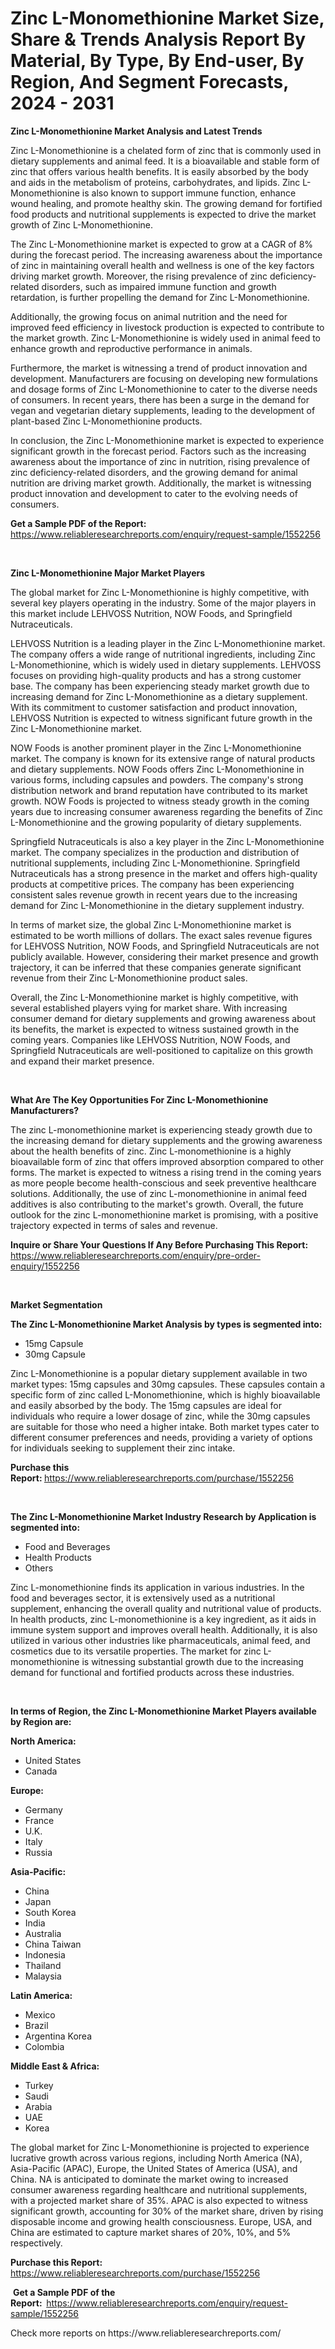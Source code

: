 <p><h1>Zinc L-Monomethionine Market Size, Share & Trends Analysis Report By Material, By Type, By End-user, By Region, And Segment Forecasts, 2024 - 2031</h1></p><p><strong>Zinc L-Monomethionine Market Analysis and Latest Trends</strong></p>
<p><p>Zinc L-Monomethionine is a chelated form of zinc that is commonly used in dietary supplements and animal feed. It is a bioavailable and stable form of zinc that offers various health benefits. It is easily absorbed by the body and aids in the metabolism of proteins, carbohydrates, and lipids. Zinc L-Monomethionine is also known to support immune function, enhance wound healing, and promote healthy skin. The growing demand for fortified food products and nutritional supplements is expected to drive the market growth of Zinc L-Monomethionine.</p><p>The Zinc L-Monomethionine market is expected to grow at a CAGR of 8% during the forecast period. The increasing awareness about the importance of zinc in maintaining overall health and wellness is one of the key factors driving market growth. Moreover, the rising prevalence of zinc deficiency-related disorders, such as impaired immune function and growth retardation, is further propelling the demand for Zinc L-Monomethionine.</p><p>Additionally, the growing focus on animal nutrition and the need for improved feed efficiency in livestock production is expected to contribute to the market growth. Zinc L-Monomethionine is widely used in animal feed to enhance growth and reproductive performance in animals.</p><p>Furthermore, the market is witnessing a trend of product innovation and development. Manufacturers are focusing on developing new formulations and dosage forms of Zinc L-Monomethionine to cater to the diverse needs of consumers. In recent years, there has been a surge in the demand for vegan and vegetarian dietary supplements, leading to the development of plant-based Zinc L-Monomethionine products.</p><p>In conclusion, the Zinc L-Monomethionine market is expected to experience significant growth in the forecast period. Factors such as the increasing awareness about the importance of zinc in nutrition, rising prevalence of zinc deficiency-related disorders, and the growing demand for animal nutrition are driving market growth. Additionally, the market is witnessing product innovation and development to cater to the evolving needs of consumers.</p></p>
<p><strong>Get a Sample PDF of the Report:&nbsp;</strong> <a href="https://www.reliableresearchreports.com/enquiry/request-sample/1552256">https://www.reliableresearchreports.com/enquiry/request-sample/1552256</a></p>
<p>&nbsp;</p>
<p><strong>Zinc L-Monomethionine Major Market Players</strong></p>
<p><p>The global market for Zinc L-Monomethionine is highly competitive, with several key players operating in the industry. Some of the major players in this market include LEHVOSS Nutrition, NOW Foods, and Springfield Nutraceuticals.</p><p>LEHVOSS Nutrition is a leading player in the Zinc L-Monomethionine market. The company offers a wide range of nutritional ingredients, including Zinc L-Monomethionine, which is widely used in dietary supplements. LEHVOSS focuses on providing high-quality products and has a strong customer base. The company has been experiencing steady market growth due to increasing demand for Zinc L-Monomethionine as a dietary supplement. With its commitment to customer satisfaction and product innovation, LEHVOSS Nutrition is expected to witness significant future growth in the Zinc L-Monomethionine market.</p><p>NOW Foods is another prominent player in the Zinc L-Monomethionine market. The company is known for its extensive range of natural products and dietary supplements. NOW Foods offers Zinc L-Monomethionine in various forms, including capsules and powders. The company's strong distribution network and brand reputation have contributed to its market growth. NOW Foods is projected to witness steady growth in the coming years due to increasing consumer awareness regarding the benefits of Zinc L-Monomethionine and the growing popularity of dietary supplements.</p><p>Springfield Nutraceuticals is also a key player in the Zinc L-Monomethionine market. The company specializes in the production and distribution of nutritional supplements, including Zinc L-Monomethionine. Springfield Nutraceuticals has a strong presence in the market and offers high-quality products at competitive prices. The company has been experiencing consistent sales revenue growth in recent years due to the increasing demand for Zinc L-Monomethionine in the dietary supplement industry.</p><p>In terms of market size, the global Zinc L-Monomethionine market is estimated to be worth millions of dollars. The exact sales revenue figures for LEHVOSS Nutrition, NOW Foods, and Springfield Nutraceuticals are not publicly available. However, considering their market presence and growth trajectory, it can be inferred that these companies generate significant revenue from their Zinc L-Monomethionine product sales.</p><p>Overall, the Zinc L-Monomethionine market is highly competitive, with several established players vying for market share. With increasing consumer demand for dietary supplements and growing awareness about its benefits, the market is expected to witness sustained growth in the coming years. Companies like LEHVOSS Nutrition, NOW Foods, and Springfield Nutraceuticals are well-positioned to capitalize on this growth and expand their market presence.</p></p>
<p>&nbsp;</p>
<p><strong>What Are The Key Opportunities For Zinc L-Monomethionine Manufacturers?</strong></p>
<p><p>The zinc L-monomethionine market is experiencing steady growth due to the increasing demand for dietary supplements and the growing awareness about the health benefits of zinc. Zinc L-monomethionine is a highly bioavailable form of zinc that offers improved absorption compared to other forms. The market is expected to witness a rising trend in the coming years as more people become health-conscious and seek preventive healthcare solutions. Additionally, the use of zinc L-monomethionine in animal feed additives is also contributing to the market's growth. Overall, the future outlook for the zinc L-monomethionine market is promising, with a positive trajectory expected in terms of sales and revenue.</p></p>
<p><strong>Inquire or Share Your Questions If Any Before Purchasing This Report:</strong> <a href="https://www.reliableresearchreports.com/enquiry/pre-order-enquiry/1552256">https://www.reliableresearchreports.com/enquiry/pre-order-enquiry/1552256</a></p>
<p>&nbsp;</p>
<p><strong>Market Segmentation</strong></p>
<p><strong>The Zinc L-Monomethionine Market Analysis by types is segmented into:</strong></p>
<p><ul><li>15mg Capsule</li><li>30mg Capsule</li></ul></p>
<p><p>Zinc L-Monomethionine is a popular dietary supplement available in two market types: 15mg capsules and 30mg capsules. These capsules contain a specific form of zinc called L-Monomethionine, which is highly bioavailable and easily absorbed by the body. The 15mg capsules are ideal for individuals who require a lower dosage of zinc, while the 30mg capsules are suitable for those who need a higher intake. Both market types cater to different consumer preferences and needs, providing a variety of options for individuals seeking to supplement their zinc intake.</p></p>
<p><strong>Purchase this Report:&nbsp;</strong><a href="https://www.reliableresearchreports.com/purchase/1552256">https://www.reliableresearchreports.com/purchase/1552256</a></p>
<p>&nbsp;</p>
<p><strong>The Zinc L-Monomethionine Market Industry Research by Application is segmented into:</strong></p>
<p><ul><li>Food and Beverages</li><li>Health Products</li><li>Others</li></ul></p>
<p><p>Zinc L-monomethionine finds its application in various industries. In the food and beverages sector, it is extensively used as a nutritional supplement, enhancing the overall quality and nutritional value of products. In health products, zinc L-monomethionine is a key ingredient, as it aids in immune system support and improves overall health. Additionally, it is also utilized in various other industries like pharmaceuticals, animal feed, and cosmetics due to its versatile properties. The market for zinc L-monomethionine is witnessing substantial growth due to the increasing demand for functional and fortified products across these industries.</p></p>
<p>&nbsp;</p>
<p><strong>In terms of Region, the Zinc L-Monomethionine Market Players available by Region are:</strong></p>
<p>
    <p> <strong> North America: </strong>
        <ul>
            <li>United States</li>
            <li>Canada</li>
        </ul>
        </p> 
    <p> <strong> Europe: </strong>
        <ul>
            <li>Germany</li>
            <li>France</li>
            <li>U.K.</li>
            <li>Italy</li>
            <li>Russia</li>
        </ul>
        </p> 
    <p> <strong> Asia-Pacific: </strong>
        <ul>
            <li>China</li>
            <li>Japan</li>
            <li>South Korea</li>
            <li>India</li>
            <li>Australia</li>
            <li>China Taiwan</li>
            <li>Indonesia</li>
            <li>Thailand</li>
            <li>Malaysia</li>
        </ul>
        </p> 
    <p> <strong> Latin America: </strong>
        <ul>
            <li>Mexico</li>
            <li>Brazil</li>
            <li>Argentina Korea</li>
            <li>Colombia</li>
        </ul>
        </p> 
    <p> <strong> Middle East & Africa: </strong>
        <ul>
            <li>Turkey</li>
            <li>Saudi</li>
            <li>Arabia</li>
            <li>UAE</li>
            <li>Korea</li>
        </ul>
    </p>
    </p>
<p><p>The global market for Zinc L-Monomethionine is projected to experience lucrative growth across various regions, including North America (NA), Asia-Pacific (APAC), Europe, the United States of America (USA), and China. NA is anticipated to dominate the market owing to increased consumer awareness regarding healthcare and nutritional supplements, with a projected market share of 35%. APAC is also expected to witness significant growth, accounting for 30% of the market share, driven by rising disposable income and growing health consciousness. Europe, USA, and China are estimated to capture market shares of 20%, 10%, and 5% respectively.</p></p>
<p><strong>Purchase this Report: </strong><a href="https://www.reliableresearchreports.com/purchase/1552256">https://www.reliableresearchreports.com/purchase/1552256</a></p>
<p>&nbsp;<strong>Get a Sample PDF of the Report:&nbsp;&nbsp;</strong><a href="https://www.reliableresearchreports.com/enquiry/request-sample/1552256">https://www.reliableresearchreports.com/enquiry/request-sample/1552256</a></p>
<p><strong></strong></p>
<p>Check more reports on https://www.reliableresearchreports.com/</p>